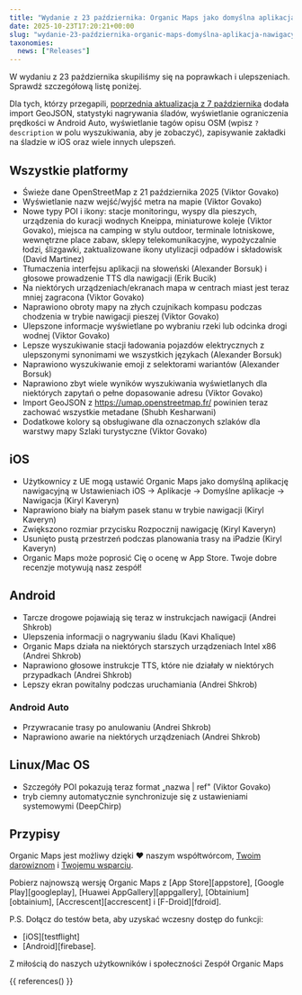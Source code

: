 ```yaml
---
title: "Wydanie z 23 października: Organic Maps jako domyślna aplikacja nawigacyjna w UE na iOS, wyświetlanie tarcz drogowych na Androidzie oraz więcej ulepszeń i poprawek"
date: 2025-10-23T17:20:21+00:00
slug: "wydanie-23-października-organic-maps-domyślna-aplikacja-nawigacyjna-ue-ios-tarcze-drogowe-android-ulepszenia-poprawki"
taxonomies:
  news: ["Releases"]
---
```


W wydaniu z 23 października skupiliśmy się na poprawkach i ulepszeniach. Sprawdź szczegółową listę poniżej.

Dla tych, którzy przegapili, [poprzednia aktualizacja z 7 października](https://organicmaps.app/news/2025-10-07/android-auto-speed-limit-geojson-support-recording-track-statistics-osm-description-display/
) dodała import GeoJSON, statystyki nagrywania śladów, wyświetlanie ograniczenia prędkości w Android Auto, wyświetlanie tagów opisu OSM (wpisz `?description` w polu wyszukiwania, aby je zobaczyć), zapisywanie zakładki na śladzie w iOS oraz wiele innych ulepszeń.

## Wszystkie platformy

- Świeże dane OpenStreetMap z 21 października 2025 (Viktor Govako)
- Wyświetlanie nazw wejść/wyjść metra na mapie (Viktor Govako)
- Nowe typy POI i ikony: stacje monitoringu, wyspy dla pieszych, urządzenia do kuracji wodnych Kneippa, miniaturowe koleje (Viktor Govako), miejsca na camping w stylu outdoor, terminale lotniskowe, wewnętrzne place zabaw, sklepy telekomunikacyjne, wypożyczalnie łodzi, ślizgawki, zaktualizowane ikony utylizacji odpadów i składowisk (David Martinez)
- Tłumaczenia interfejsu aplikacji na słoweński (Alexander Borsuk) i głosowe prowadzenie TTS dla nawigacji (Erik Bucik)
- Na niektórych urządzeniach/ekranach mapa w centrach miast jest teraz mniej zagracona (Viktor Govako)
- Naprawiono obroty mapy na złych czujnikach kompasu podczas chodzenia w trybie nawigacji pieszej (Viktor Govako)
- Ulepszone informacje wyświetlane po wybraniu rzeki lub odcinka drogi wodnej (Viktor Govako)
- Lepsze wyszukiwanie stacji ładowania pojazdów elektrycznych z ulepszonymi synonimami we wszystkich językach (Alexander Borsuk)
- Naprawiono wyszukiwanie emoji z selektorami wariantów (Alexander Borsuk)
- Naprawiono zbyt wiele wyników wyszukiwania wyświetlanych dla niektórych zapytań o pełne dopasowanie adresu (Viktor Govako)
- Import GeoJSON z https://umap.openstreetmap.fr/ powinien teraz zachować wszystkie metadane (Shubh Kesharwani)
- Dodatkowe kolory są obsługiwane dla oznaczonych szlaków dla warstwy mapy Szlaki turystyczne (Viktor Govako)

## iOS

- Użytkownicy z UE mogą ustawić Organic Maps jako domyślną aplikację nawigacyjną w Ustawieniach iOS → Aplikacje → Domyślne aplikacje → Nawigacja (Kiryl Kaveryn)
- Naprawiono biały na białym pasek stanu w trybie nawigacji (Kiryl Kaveryn)
- Zwiększono rozmiar przycisku Rozpocznij nawigację (Kiryl Kaveryn)
- Usunięto pustą przestrzeń podczas planowania trasy na iPadzie (Kiryl Kaveryn)
- Organic Maps może poprosić Cię o ocenę w App Store. Twoje dobre recenzje motywują nasz zespół!

## Android

- Tarcze drogowe pojawiają się teraz w instrukcjach nawigacji (Andrei Shkrob)
- Ulepszenia informacji o nagrywaniu śladu (Kavi Khalique)
- Organic Maps działa na niektórych starszych urządzeniach Intel x86 (Andrei Shkrob)
- Naprawiono głosowe instrukcje TTS, które nie działały w niektórych przypadkach (Andrei Shkrob)
- Lepszy ekran powitalny podczas uruchamiania (Andrei Shkrob)

### Android Auto
- Przywracanie trasy po anulowaniu (Andrei Shkrob)
- Naprawiono awarie na niektórych urządzeniach (Andrei Shkrob)

## Linux/Mac OS

- Szczegóły POI pokazują teraz format „nazwa | ref" (Viktor Govako)
- tryb ciemny automatycznie synchronizuje się z ustawieniami systemowymi (DeepChirp)

## Przypisy

Organic Maps jest możliwy dzięki ❤️ naszym współtwórcom, [Twoim darowiznom](@/donate/index.pl.md) i [Twojemu wsparciu](@/contribute/index.pl.md).

Pobierz najnowszą wersję Organic Maps z [App Store][appstore], [Google Play][googleplay], [Huawei AppGallery][appgallery], [Obtainium][obtainium], [Accrescent][accrescent] i [F-Droid][fdroid].

P.S. Dołącz do testów beta, aby uzyskać wczesny dostęp do funkcji:
- [iOS][testflight]
- [Android][firebase].

Z miłością do naszych użytkowników i społeczności
Zespół Organic Maps

{{ references() }}
